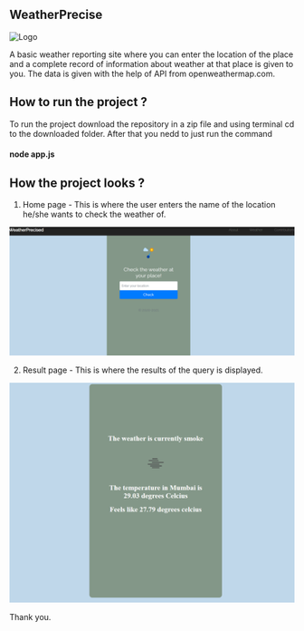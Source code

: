 ## WeatherPrecise

![Logo](https://img.icons8.com/color/96/000000/barometer--v2.png)

A basic weather reporting site where you can enter the location of the place and a complete record of information about weather at that place is given to you. The data is given with the help of API from openweathermap.com. 

## How to run the project ?

To run the project download the repository in a zip file and using terminal cd to the downloaded folder. After that you nedd to just run the command 
#### node app.js

## How the project looks ?

1. Home page - This is where the user enters the name of the location he/she wants to check the weather of.

![Home](https://raw.githubusercontent.com/DiligentCoder-20022001/WeatherPrecise/main/home.png)

2. Result page - This is where the results of the query is displayed.

![result](https://raw.githubusercontent.com/DiligentCoder-20022001/WeatherPrecise/main/result.png)

Thank you.

